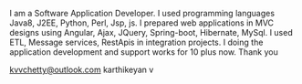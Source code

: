 I am a Software Application Developer. I used programming languages Java8, J2EE, Python, Perl, Jsp, js. I prepared web applications in MVC designs using Angular, Ajax, JQuery, Spring-boot, Hibernate, MySql. I used ETL, Message services, RestApis in integration projects. I doing the application development and support works for 10 plus now. Thank you

kvvchetty@outlook.com karthikeyan v
